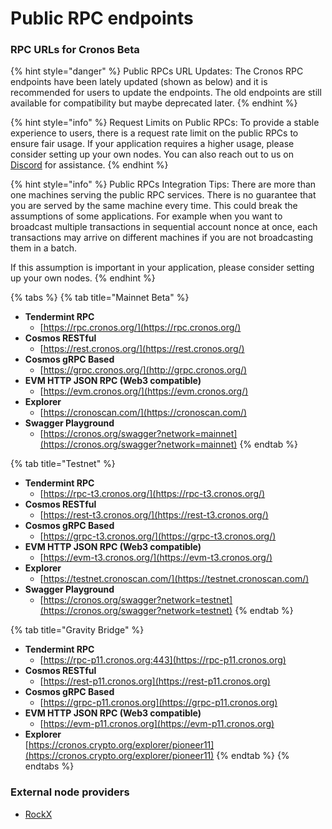# Public RPC endpoints

### RPC URLs for Cronos Beta

{% hint style="danger" %}
Public RPCs URL Updates: The Cronos RPC endpoints have been lately updated (shown as below) and it is recommended for users to update the endpoints. The old endpoints are still available for compatibility but maybe deprecated later.
{% endhint %}

{% hint style="info" %}
Request Limits on Public RPCs: To provide a stable experience to users, there is a request rate limit on the public RPCs to ensure fair usage. If your application requires a higher usage, please consider setting up your own nodes. You can also reach out to us on [Discord](https://discord.gg/cGtxgVfGMZ) for assistance.
{% endhint %}

{% hint style="info" %}
Public RPCs Integration Tips: There are more than one machines serving the public RPC services. There is no guarantee that you are served by the same machine every time. This could break the assumptions of some applications. For example when you want to broadcast multiple transactions in sequential account nonce at once, each transactions may arrive on different machines if you are not broadcasting them in a batch.

If this assumption is important in your application, please consider setting up your own nodes.
{% endhint %}

{% tabs %}
{% tab title="Mainnet Beta" %}
* **Tendermint RPC**
  * [https://rpc.cronos.org/](https://rpc.cronos.org/)
* **Cosmos RESTful**
  * [https://rest.cronos.org/](https://rest.cronos.org/)
* **Cosmos gRPC Based**
  * [https://grpc.cronos.org/](http://grpc.cronos.org/)
* **EVM HTTP JSON RPC (Web3 compatible)**
  * [https://evm.cronos.org/](https://evm.cronos.org/)
* **Explorer**
  * [https://cronoscan.com/](https://cronoscan.com/)
* **Swagger Playground**
  * [https://cronos.org/swagger?network=mainnet](https://cronos.org/swagger?network=mainnet)
{% endtab %}

{% tab title="Testnet" %}
* **Tendermint RPC**
  * [https://rpc-t3.cronos.org/](https://rpc-t3.cronos.org/)
* **Cosmos RESTful**
  * [https://rest-t3.cronos.org/](https://rest-t3.cronos.org/)
* **Cosmos gRPC Based**
  * [https://grpc-t3.cronos.org/](https://grpc-t3.cronos.org/)
* **EVM HTTP JSON RPC (Web3 compatible)**
  * [https://evm-t3.cronos.org/](https://evm-t3.cronos.org/)
* **Explorer**
  * [https://testnet.cronoscan.com/](https://testnet.cronoscan.com/)
* **Swagger Playground**
  * [https://cronos.org/swagger?network=testnet](https://cronos.org/swagger?network=testnet)
{% endtab %}

{% tab title="Gravity Bridge" %}
* **Tendermint RPC**
  * [https://rpc-p11.cronos.org:443](https://rpc-p11.cronos.org)
* **Cosmos RESTful**
  * [https://rest-p11.cronos.org](https://rest-p11.cronos.org)
* **Cosmos gRPC Based**
  * [https://grpc-p11.cronos.org](https://grpc-p11.cronos.org)
* **EVM HTTP JSON RPC (Web3 compatible)**
  * [https://evm-p11.cronos.org](https://evm-p11.cronos.org)
* **Explorer**\
  [https://cronos.crypto.org/explorer/pioneer11](https://cronos.crypto.org/explorer/pioneer11)
{% endtab %}
{% endtabs %}

### External node providers

* [RockX](https://help.rockx.com/en/articles/6153885-guide-to-cronos-free-access-node)&#x20;
